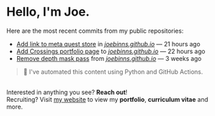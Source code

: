 # Hello, I'm Joe.
Here are the most recent commits from my public repositories:<br>
<!--activity_section_start-->
- [Add link to meta quest store](https://github.com/joebinns/joebinns.github.io/commit/9b349b23fc0657409c7c1a03cb241734548faaba) in [*joebinns.github.io*](https://github.com/joebinns/joebinns.github.io) — 21 hours ago
- [Add Crossings portfolio page](https://github.com/joebinns/joebinns.github.io/commit/cde0641fd06bc950998b863a70767e134af56d0d) to [*joebinns.github.io*](https://github.com/joebinns/joebinns.github.io) — 22 hours ago
- [Remove depth mask pass](https://github.com/joebinns/joebinns.github.io/commit/fc5aa69f9f76e48a6d04fac555cb4f558a84ef6d) from [*joebinns.github.io*](https://github.com/joebinns/joebinns.github.io) — 3 weeks ago
<!--activity_section_end-->
> 🚀 I've automated this content using Python  and GitHub Actions.

<br>Interested in anything you see? **Reach out**!<br>
Recruiting? Visit [my website](https://joebinns.com/) to view my **portfolio**, **curriculum vitae** and more.
